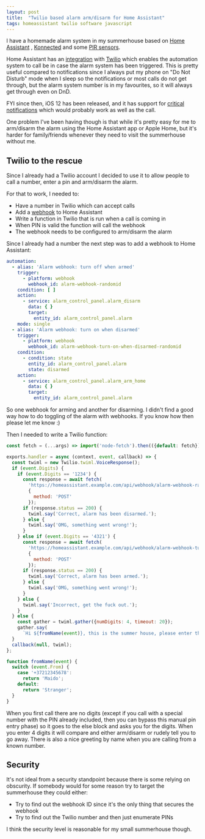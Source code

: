 ```yaml
---
layout: post
title:  "Twilio based alarm arm/disarm for Home Assistant"
tags: homeassistant twilio software javascript
---
```


I have a homemade alarm system in my summerhouse based on [Home Assistant][ha]
, [Konnected][konnected] and some [PIR sensors][pir].

Home Assistant has an [integration][ha-twilio] with [Twilio][twilio] which enables the automation
system to call be in case the alarm system has been triggered. This is pretty useful compared to
notifications since I always put my phone on "Do Not Disturb" mode when I sleep so the notifications
or most calls do not get through, but the alarm system number is in my favourites, so it will always
get through even on DnD.

FYI since then, iOS 12 has been released, and it has support
for [critical notifications][ha-critical]
which would probably work as well as the call.

One problem I've been having though is that while it's pretty easy for me to arm/disarm the alarm
using the Home Assistant app or Apple Home, but it's harder for family/friends whenever they need to
visit the summerhouse without me.

## Twilio to the rescue

Since I already had a Twilio account I decided to use it to allow people to call a number, enter a
pin and arm/disarm the alarm.

For that to work, I needed to:

- Have a number in Twilio which can accept calls
- Add a [webhook][ha-webhook] to Home Assistant
- Write a function in Twilio that is run when a call is coming in
- When PIN is valid the function will call the webhook
- The webhook needs to be configured to arm/disarm the alarm

Since I already had a number the next step was to add a webhook to Home Assistant:

```yaml
automation:
  - alias: 'Alarm webhook: turn off when armed'
    trigger:
      - platform: webhook
        webhook_id: alarm-webhook-randomid
    condition: [ ]
    action:
      - service: alarm_control_panel.alarm_disarm
        data: { }
        target:
          entity_id: alarm_control_panel.alarm
    mode: single
  - alias: 'Alarm webhook: turn on when disarmed'
    trigger:
      - platform: webhook
        webhook_id: alarm-webhook-turn-on-when-disarmed-randomid
    condition:
      - condition: state
        entity_id: alarm_control_panel.alarm
        state: disarmed
    action:
      - service: alarm_control_panel.alarm_arm_home
        data: { }
        target:
          entity_id: alarm_control_panel.alarm
```

So one webhook for arming and another for disarming. I didn't find a good way how to do toggling of
the alarm with webhooks. If you know how then please let me know :)

Then I needed to write a Twilio function:

```javascript
const fetch = (...args) => import('node-fetch').then(({default: fetch}) => fetch(...args));

exports.handler = async (context, event, callback) => {
  const twiml = new Twilio.twiml.VoiceResponse();
  if (event.Digits) {
    if (event.Digits == '1234') {
      const response = await fetch(
        'https://homeassistant.example.com/api/webhook/alarm-webhook-randomid',
        {
          method: 'POST'
        });
      if (response.status == 200) {
        twiml.say('Correct, alarm has been disarmed.');
      } else {
        twiml.say('OMG, something went wrong!');
      }
    } else if (event.Digits == '4321') {
      const response = await fetch(
        'https://homeassistant.example.com/api/webhook/alarm-webhook-turn-on-when-disarmed-randomid',
        {
          method: 'POST'
        });
      if (response.status == 200) {
        twiml.say('Correct, alarm has been armed.');
      } else {
        twiml.say('OMG, something went wrong!');
      }
    } else {
      twiml.say('Incorrect, get the fuck out.');
    }
  } else {
    const gather = twiml.gather({numDigits: 4, timeout: 20});
    gather.say(
      `Hi ${fromName(event)}, this is the summer house, please enter the code on your keyboard.`);
  }
  callback(null, twiml);
};

function fromName(event) {
  switch (event.From) {
    case '+37212345678':
      return 'Maido';
    default:
      return 'Stranger';
  }
}

```

When you first call there are no digits (except if you call with a special number with the PIN
already included, then you can bypass this manual pin entry phase) so it goes to the else block and
asks you for the digits. When you enter 4 digits it will compare and either arm/disarm or rudely
tell you to go away. There is also a nice greeting by name when you are calling from a known number.

## Security

It's not ideal from a security standpoint because there is some relying on obscurity. If
somebody would for some reason try to target the summerhouse they could either:

- Try to find out the webhook ID since it's the only thing that secures the webhook
- Try to find out the Twilio number and then just enumerate PINs

I think the security level is reasonable for my small summerhouse though.

[ha]: https://www.home-assistant.io

[ha-webhook]: https://www.home-assistant.io/docs/automation/trigger/#webhook-trigger

[ha-twilio]: https://www.home-assistant.io/integrations/twilio_call/

[ha-critical]: https://companion.home-assistant.io/docs/notifications/critical-notifications

[twilio]: https://www.twilio.com

[konnected]: https://konnected.io

[pir]: https://en.wikipedia.org/wiki/Passive_infrared_sensor
